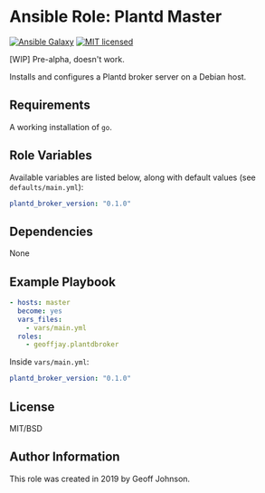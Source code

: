 # Ansible Role: Plantd Master

<!--[![Build Status](https://img.shields.io/travis/geoffjay/ansible-plantd-broker/master.svg?style=flat)](https://travis-ci.org/geoffjay/ansible-plantd-broker-->
<!--[![stability-stable](https://img.shields.io/badge/stability-stable-green.svg?style=flat)](https://github.com/orangemug/stability-badges)-->
[![Ansible Galaxy](https://img.shields.io/ansible/role/36029.svg?style=flat)](https://galaxy.ansible.com/geoffjay/plantdbroker)
[![MIT licensed](https://img.shields.io/badge/license-MIT-blue.svg?style=flat)](https://raw.githubusercontent.com/geoffjay/ansible-plantd-broker/master/LICENSE)

[WIP] Pre-alpha, doesn't work.

Installs and configures a Plantd broker server on a Debian host.

## Requirements

A working installation of `go`.

## Role Variables

Available variables are listed below, along with default values (see `defaults/main.yml`):

```yml
plantd_broker_version: "0.1.0"
```

## Dependencies

None

## Example Playbook

```yml
- hosts: master
  become: yes
  vars_files:
    - vars/main.yml
  roles:
    - geoffjay.plantdbroker
```

Inside `vars/main.yml`:

```yml
plantd_broker_version: "0.1.0"
```

## License

MIT/BSD

## Author Information

This role was created in 2019 by Geoff Johnson.
